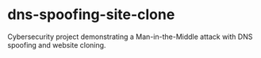 # dns-spoofing-site-clone
Cybersecurity project demonstrating a Man-in-the-Middle attack with DNS spoofing and website cloning.
